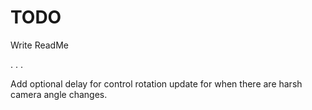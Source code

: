 # TODO
Write ReadMe

.
.
.

Add optional delay for control rotation update for when there are harsh camera angle changes.
